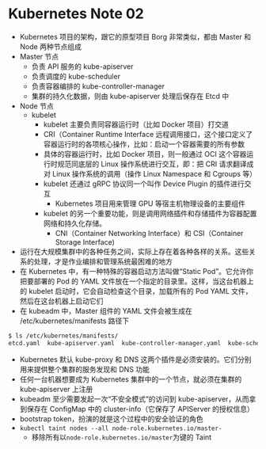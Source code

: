 # Kubernetes Note 02


- Kubernetes 项目的架构，跟它的原型项目 Borg 非常类似，都由 Master 和 Node 两种节点组成
- Master 节点
  - 负责 API 服务的 kube-apiserver
  - 负责调度的 kube-scheduler
  - 负责容器编排的 kube-controller-manager
  - 集群的持久化数据，则由 kube-apiserver 处理后保存在 Etcd 中
- Node 节点
  - kubelet
    - kubelet 主要负责同容器运行时（比如 Docker 项目）打交道
    - CRI（Container Runtime Interface 远程调用接口，这个接口定义了容器运行时的各项核心操作，比如：启动一个容器需要的所有参数
    - 具体的容器运行时，比如 Docker 项目，则一般通过 OCI 这个容器运行时规范同底层的 Linux 操作系统进行交互，即：把 CRI 请求翻译成对 Linux 操作系统的调用（操作 Linux Namespace 和 Cgroups 等）
    - kubelet 还通过 gRPC 协议同一个叫作 Device Plugin 的插件进行交互
      - Kubernetes 项目用来管理 GPU 等宿主机物理设备的主要组件
    - kubelet 的另一个重要功能，则是调用网络插件和存储插件为容器配置网络和持久化存储。
      - CNI（Container Networking Interface）和 CSI（Container Storage Interface)
- 运行在大规模集群中的各种任务之间，实际上存在着各种各样的关系。这些关系的处理，才是作业编排和管理系统最困难的地方
- 在 Kubernetes 中，有一种特殊的容器启动方法叫做“Static Pod”。它允许你把要部署的 Pod 的 YAML 文件放在一个指定的目录里。这样，当这台机器上的 kubelet 启动时，它会自动检查这个目录，加载所有的 Pod YAML 文件，然后在这台机器上启动它们
- 在 kubeadm 中，Master 组件的 YAML 文件会被生成在 /etc/kubernetes/manifests 路径下

```bash
$ ls /etc/kubernetes/manifests/
etcd.yaml  kube-apiserver.yaml  kube-controller-manager.yaml  kube-scheduler.yaml
```

- Kubernetes 默认 kube-proxy 和 DNS 这两个插件是必须安装的。它们分别用来提供整个集群的服务发现和 DNS 功能
- 任何一台机器想要成为 Kubernetes 集群中的一个节点，就必须在集群的 kube-apiserver 上注册
- kubeadm 至少需要发起一次“不安全模式”的访问到 kube-apiserver，从而拿到保存在 ConfigMap 中的 cluster-info（它保存了 APIServer 的授权信息）
- bootstrap token，扮演的就是这个过程中的安全验证的角色
- `kubectl taint nodes --all node-role.kubernetes.io/master-`
  - 移除所有以`node-role.kubernetes.io/master`为键的 Taint

